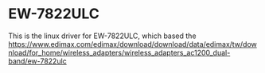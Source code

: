 # EW-7822ULC
This is the linux driver for EW-7822ULC, which based the https://www.edimax.com/edimax/download/download/data/edimax/tw/download/for_home/wireless_adapters/wireless_adapters_ac1200_dual-band/ew-7822ulc
